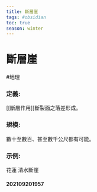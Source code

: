 ```yaml
---
title: 斷層崖
tags: #obsidian 
toc: true
season: winter
---
```

# 斷層崖
#地理 
### 定義:
[[斷層作用]]斷裂面之落差形成。
### 規模:
數十至數百、甚至數千公尺都有可能。
### 示例:
花蓮 清水斷崖

#### 202109201957